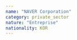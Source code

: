 ```yaml
---
name: "NAVER Corporation"
category: private_sector
nature: "Entreprise"
nationality: KOR
---
```

    